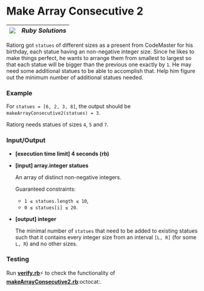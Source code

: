 # Make Array Consecutive 2

| ![](https://app.codesignal.com/user-icons/languages/rb.svg) | ***Ruby Solutions*** |
|---|---|

Ratiorg got `statues` of different sizes as a present from CodeMaster for his birthday, each statue having an non-negative integer size. Since he likes to make things perfect, he wants to arrange them from smallest to largest so that each statue will be bigger than the previous one exactly by `1`. He may need some additional statues to be able to accomplish that. Help him figure out the minimum number of additional statues needed.

### Example

For `statues = [6, 2, 3, 8]`, the output should be
`makeArrayConsecutive2(statues) = 3`.

Ratiorg needs statues of sizes `4`, `5` and `7`.

### Input/Output

- **[execution time limit] 4 seconds (rb)**


- **[input] array.integer statues**

  An array of distinct non-negative integers.

  Guaranteed constraints:
  - `1 ≤ statues.length ≤ 10`,
  - `0 ≤ statues[i] ≤ 20`.


- **[output] integer**

  The minimal number of `statues` that need to be added to existing statues such that it contains every integer size from an interval `[L, R]` (for some `L, R`) and no other sizes.


### Testing
Run [**verify.rb**](./verify.rb):zap: to check the functionality of [**makeArrayConsecutive2.rb**](./makeArrayConsecutive2.rb):octocat:.
